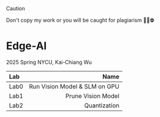 > [!CAUTION]
> Don't copy my work or you will be caught for plagiarism 🙅‍♂️⛔️
# Edge-AI

2025 Spring NYCU, Kai-Chiang Wu 

| Lab |               Name                  |        
| :---     |                                 ---:|
| Lab0     | Run Vision Model & SLM on GPU | 
| Lab1     | Prune Vision Model |
| Lab2     | Quantization |
